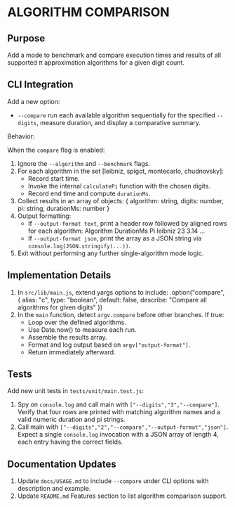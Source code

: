 # ALGORITHM COMPARISON

## Purpose
Add a mode to benchmark and compare execution times and results of all supported π approximation algorithms for a given digit count.

## CLI Integration
Add a new option:

- `--compare`    run each available algorithm sequentially for the specified `--digits`, measure duration, and display a comparative summary.

Behavior:

When the `compare` flag is enabled:
1. Ignore the `--algorithm` and `--benchmark` flags.
2. For each algorithm in the set [leibniz, spigot, montecarlo, chudnovsky]:
   - Record start time.
   - Invoke the internal `calculatePi` function with the chosen digits.
   - Record end time and compute `durationMs`.
3. Collect results in an array of objects:
   { algorithm: string, digits: number, pi: string, durationMs: number }
4. Output formatting:
   - If `--output-format text`, print a header row followed by aligned rows for each algorithm:
       Algorithm    DurationMs    Pi
       leibniz      23            3.14
       ...
   - If `--output-format json`, print the array as a JSON string via `console.log(JSON.stringify(...))`.
5. Exit without performing any further single-algorithm mode logic.

## Implementation Details
1. In `src/lib/main.js`, extend yargs options to include:
   .option("compare", { alias: "c", type: "boolean", default: false, describe: "Compare all algorithms for given digits" })
2. In the `main` function, detect `argv.compare` before other branches. If true:
   - Loop over the defined algorithms.
   - Use Date.now() to measure each run.
   - Assemble the results array.
   - Format and log output based on `argv["output-format"]`.
   - Return immediately afterward.

## Tests
Add new unit tests in `tests/unit/main.test.js`:
1. Spy on `console.log` and call main with `["--digits","3","--compare"]`. Verify that four rows are printed with matching algorithm names and a valid numeric duration and pi strings.
2. Call main with `["--digits","2","--compare","--output-format","json"]`. Expect a single `console.log` invocation with a JSON array of length 4, each entry having the correct fields.

## Documentation Updates
1. Update `docs/USAGE.md` to include `--compare` under CLI options with description and example.
2. Update `README.md` Features section to list algorithm comparison support.